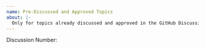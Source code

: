 ```yaml
---
name: Pre-Discussed and Approved Topics
about: |-
  Only for topics already discussed and approved in the GitHub Discussions section.
---
```


Discussion Number:

